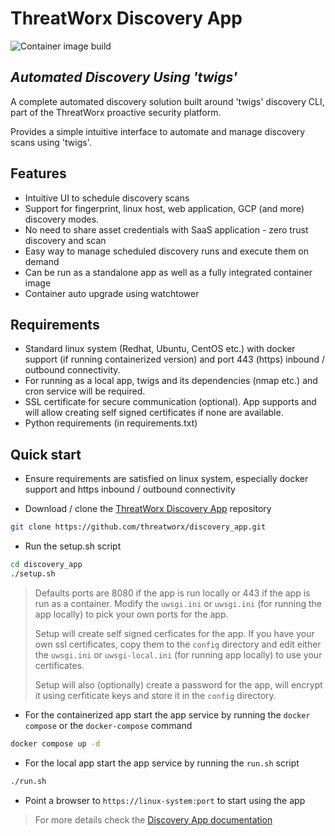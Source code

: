 # ThreatWorx Discovery App

![Container image build](https://github.com/threatworx/discovery_app/actions/workflows/build.yml/badge.svg)

## _Automated Discovery Using 'twigs'_

A complete automated discovery solution built around 'twigs' discovery CLI, part of the ThreatWorx proactive security platform.

Provides a simple intuitive interface to automate and manage discovery scans using 'twigs'.

## Features

- Intuitive UI to schedule discovery scans
- Support for fingerprint, linux host, web application, GCP (and more) discovery modes.
- No need to share asset credentials with SaaS application - zero trust discovery and scan 
- Easy way to manage scheduled discovery runs and execute them on demand
- Can be run as a standalone app as well as a fully integrated container image
- Container auto upgrade using watchtower

## Requirements

- Standard linux system (Redhat, Ubuntu, CentOS etc.) with docker support (if running containerized version) and port 443 (https) inbound / outbound connectivity.
- For running as a local app, twigs and its dependencies (nmap etc.) and cron service will be required.
- SSL certificate for secure communication (optional). App supports and will allow creating self signed certificates if none are available.
- Python requirements (in requirements.txt)

## Quick start

- Ensure requirements are satisfied on linux system, especially docker support and https inbound / outbound connectivity

- Download / clone the [ThreatWorx Discovery App](https://github.com/threatworx/discovery_app) repository

```bash
git clone https://github.com/threatworx/discovery_app.git
```

- Run the setup.sh script
  
```bash
cd discovery_app
./setup.sh
```

> Defaults ports are 8080 if the app is run locally or 443 if the app is run as a container. Modify the ``uwsgi.ini`` or ``uwsgi.ini`` (for running the app locally) to pick your own ports for the app.
> 
> Setup will create self signed cerficates for the app. If you have your own ssl certificates, copy them to the ``config`` directory and edit either the ``uwsgi.ini`` or ``uwsgi-local.ini`` (for running app locally) to use your certificates.
> 
> Setup will also (optionally) create a password for the app, will encrypt it using cerfiticate keys and store it in the ``config`` directory.

- For the containerized app start the app service by running the ``docker compose`` or the ``docker-compose`` command

```bash
docker compose up -d
```

- For the local app start the app service by running the ``run.sh`` script

```bash
./run.sh
```

- Point a browser to ``https://linux-system:port`` to start using the app 

> For more details check the [Discovery App documentation](https://threatworx.io/docs-category/discovery-app/) 
